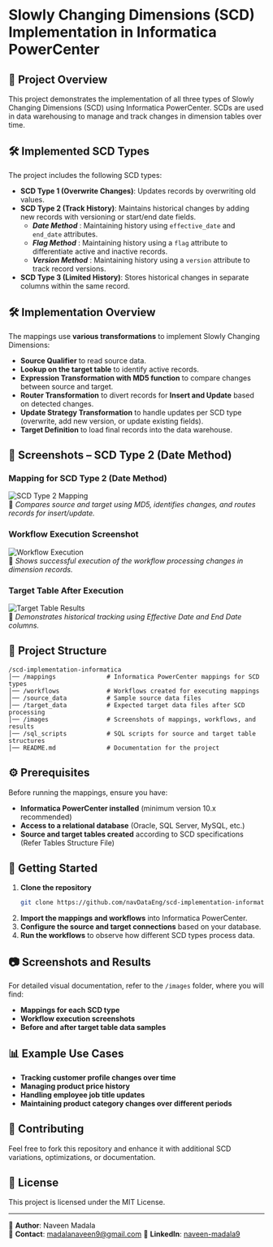 # Slowly Changing Dimensions (SCD) Implementation in Informatica PowerCenter

## 📌 Project Overview
This project demonstrates the implementation of all three types of Slowly Changing Dimensions (SCD) using Informatica PowerCenter. SCDs are used in data warehousing to manage and track changes in dimension tables over time.

## 🛠️ Implemented SCD Types
The project includes the following SCD types:

- **SCD Type 1 (Overwrite Changes)**: Updates records by overwriting old values.
- **SCD Type 2 (Track History)**: Maintains historical changes by adding new records with versioning or start/end date fields.
  - ***Date Method***    : Maintaining history using `effective_date` and `end_date` attributes.
  - ***Flag Method***    : Maintaining history using a `flag` attribute to differentiate active and inactive records.
  - ***Version Method*** : Maintaining history using a `version` attribute to track record versions.
- **SCD Type 3 (Limited History)**: Stores historical changes in separate columns within the same record.

## 🛠 Implementation Overview
The mappings use **various transformations** to implement Slowly Changing Dimensions:

- **Source Qualifier** to read source data.
- **Lookup on the target table** to identify active records.
- **Expression Transformation with MD5 function** to compare changes between source and target.
- **Router Transformation** to divert records for **Insert and Update** based on detected changes.
- **Update Strategy Transformation** to handle updates per SCD type (overwrite, add new version, or update existing fields).
- **Target Definition** to load final records into the data warehouse.

## 📸 Screenshots – SCD Type 2 (Date Method)

### **Mapping for SCD Type 2 (Date Method)**
![SCD Type 2 Mapping](images/scd_type2_mapping.png)  
🔹 *Compares source and target using MD5, identifies changes, and routes records for insert/update.*

### **Workflow Execution Screenshot**
![Workflow Execution](images/scd_type2_workflow.png)  
🔹 *Shows successful execution of the workflow processing changes in dimension records.*

### **Target Table After Execution**
![Target Table Results](images/scd_type2_results.png)  
🔹 *Demonstrates historical tracking using Effective Date and End Date columns.*



## 📂 Project Structure
```
/scd-implementation-informatica
│── /mappings              # Informatica PowerCenter mappings for SCD types
│── /workflows             # Workflows created for executing mappings
│── /source_data           # Sample source data files
│── /target_data           # Expected target data files after SCD processing
│── /images                # Screenshots of mappings, workflows, and results
│── /sql_scripts           # SQL scripts for source and target table structures
│── README.md              # Documentation for the project
```

## ⚙️ Prerequisites
Before running the mappings, ensure you have:
- **Informatica PowerCenter installed** (minimum version 10.x recommended)
- **Access to a relational database** (Oracle, SQL Server, MySQL, etc.)
- **Source and target tables created** according to SCD specifications (Refer Tables Structure File)

## 🚀 Getting Started
1. **Clone the repository**
   ```bash
   git clone https://github.com/navDataEng/scd-implementation-informatica.git
   ```
2. **Import the mappings and workflows** into Informatica PowerCenter.
3. **Configure the source and target connections** based on your database.
4. **Run the workflows** to observe how different SCD types process data.

## 📷 Screenshots and Results
For detailed visual documentation, refer to the `/images` folder, where you will find:
- **Mappings for each SCD type**
- **Workflow execution screenshots**
- **Before and after target table data samples**

## 📊 Example Use Cases
- **Tracking customer profile changes over time**
- **Managing product price history**
- **Handling employee job title updates**
- **Maintaining product category changes over different periods**

## 🤝 Contributing
Feel free to fork this repository and enhance it with additional SCD variations, optimizations, or documentation.

## 📜 License
This project is licensed under the MIT License.

---
🔗 **Author**: Naveen Madala  
📧 **Contact**: madalanaveen9@gmail.com
🔗 **LinkedIn**: [naveen-madala9](https://www.linkedin.com/in/naveen-madala9/)
 
